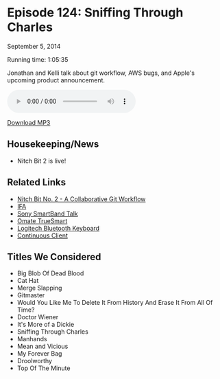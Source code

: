 Episode 124: Sniffing Through Charles
====
September 5, 2014

Running time: 1:05:35

Jonathan and Kelli talk about git workflow, AWS bugs, and Apple's upcoming product announcement.

<audio preload="auto" controls>
    <source src="https://s3.amazonaws.com/nitch/Episode_124_Sniffing_Through_Charles.mp3" type="audio/mpeg" />
    <source src="https://s3.amazonaws.com/nitch/Episode_124_Sniffing_Through_Charles.ogg" type="audio/ogg" />
    Your browser does not support HTML5 audio. Please download the episode using the link below.
</audio>

[Download MP3](https://s3.amazonaws.com/nitch/Episode_124_Sniffing_Through_Charles.mp3 "Episode 124: Sniffing Through Charles")

## Housekeeping/News

* Nitch Bit 2 is live!

## Related Links

* [Nitch Bit No. 2 - A Collaborative Git Workflow](https://www.youtube.com/watch?v=bPMRP_NJWtY)
* [IFA](http://b2b.ifa-berlin.com/ "IFA - Homepage")
* [Sony SmartBand Talk](http://www.anandtech.com/show/8487/sony-smartwatch-3-smartband-talk-handson)
* [Omate TrueSmart](http://techcrunch.com/2014/04/14/fly-or-die-omate-truesmart/)
* [Logitech Bluetooth Keyboard](http://www.cultofmac.com/293937/logitechs-new-keyboard-built-ipad-stand-lets-dial-devices/)
* [Continuous Client](http://www.engadget.com/2010/05/26/a-modest-proposal-the-continuous-client/ "A modest proposal: the Continuous Client")

## Titles We Considered

* Big Blob Of Dead Blood
* Cat Hat
* Merge Slapping
* Gitmaster
* Would You Like Me To Delete It From History And Erase It From All Of Time?
* Doctor Wiener
* It's More of a Dickie
* Sniffing Through Charles
* Manhands
* Mean and Vicious
* My Forever Bag
* Droolworthy
* Top Of The Minute